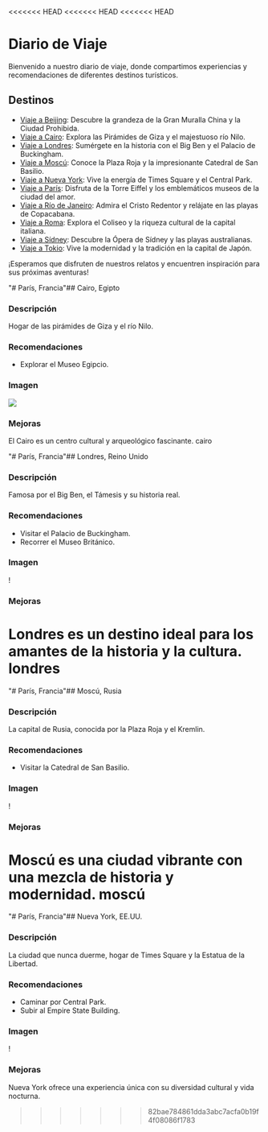 <<<<<<< HEAD
<<<<<<< HEAD
<<<<<<< HEAD
# Diario de Viaje

Bienvenido a nuestro diario de viaje, donde compartimos experiencias y recomendaciones de diferentes destinos turísticos.

## Destinos

- [Viaje a Beijing](README.md#beijing): Descubre la grandeza de la Gran Muralla China y la Ciudad Prohibida.
- [Viaje a Cairo](README.md#cairo): Explora las Pirámides de Giza y el majestuoso río Nilo.
- [Viaje a Londres](README.md#londres): Sumérgete en la historia con el Big Ben y el Palacio de Buckingham.
- [Viaje a Moscú](README.md#moscu): Conoce la Plaza Roja y la impresionante Catedral de San Basilio.
- [Viaje a Nueva York](README.md#nueva-york): Vive la energía de Times Square y el Central Park.
- [Viaje a París](README.md#paris): Disfruta de la Torre Eiffel y los emblemáticos museos de la ciudad del amor.
- [Viaje a Río de Janeiro](README.md#rio): Admira el Cristo Redentor y relájate en las playas de Copacabana.
- [Viaje a Roma](README.md#roma): Explora el Coliseo y la riqueza cultural de la capital italiana.
- [Viaje a Sídney](README.md#sydney): Descubre la Ópera de Sídney y las playas australianas.
- [Viaje a Tokio](README.md#tokyo): Vive la modernidad y la tradición en la capital de Japón.

¡Esperamos que disfruten de nuestros relatos y encuentren inspiración para sus próximas aventuras!

"# París, Francia"## Cairo, Egipto

### Descripción
Hogar de las pirámides de Giza y el río Nilo.

### Recomendaciones
- Explorar el Museo Egipcio.

### Imagen
![](https://upload.wikimedia.org/wikipedia/commons/e/e3/Kheops-Pyramid.jpg)

### Mejoras
El Cairo es un centro cultural y arqueológico fascinante.
 cairo

"# París, Francia"## Londres, Reino Unido

### Descripción
Famosa por el Big Ben, el Támesis y su historia real.

### Recomendaciones
- Visitar el Palacio de Buckingham.
- Recorrer el Museo Británico.

### Imagen
\![](https://upload.wikimedia.org/wikipedia/commons/a/a4/London_Big_Ben_Phone_box.jpg)

### Mejoras
Londres es un destino ideal para los amantes de la historia y la cultura.
londres
=======
"# París, Francia"## Moscú, Rusia

### Descripción
La capital de Rusia, conocida por la Plaza Roja y el Kremlin.

### Recomendaciones
- Visitar la Catedral de San Basilio.

### Imagen
\![](https://upload.wikimedia.org/wikipedia/commons/3/3e/Saint_Basil%27s_Cathedral_on_Red_Square,_Moscow,_Russia.jpg)

### Mejoras
Moscú es una ciudad vibrante con una mezcla de historia y modernidad.
moscú
=======
"# París, Francia"## Nueva York, EE.UU.

### Descripción
La ciudad que nunca duerme, hogar de Times Square y la Estatua de la Libertad.

### Recomendaciones
- Caminar por Central Park.
- Subir al Empire State Building.

### Imagen
\![](https://upload.wikimedia.org/wikipedia/commons/d/d6/Manhattan_at_dusk_by_slonecker.jpg)

### Mejoras
Nueva York ofrece una experiencia única con su diversidad cultural y vida nocturna.
>>>>>>> 82bae784861dda3abc7acfa0b19f4f08086f1783
